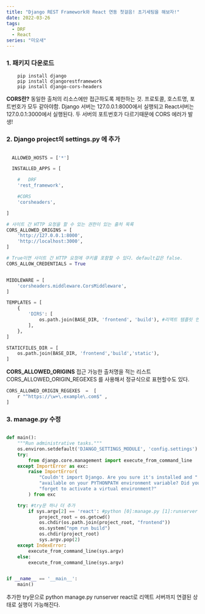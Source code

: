 ```yaml
---
title: "Django REST Framework와 React 연동 첫걸음! 초기세팅을 해보자!"
date: 2022-03-26
tags:
  - DRF
  - React
series: "미오새"
---
```


### 1. 패키지 다운로드

```
    pip install django
    pip install djangorestframework
    pip install django-cors-headers
```

**CORS란?**
동일한 출처의 리소스에만 접근하도록 제한하는 것. 프로토콜, 호스트명, 포트번호가 모두 같아야함.
Django 서버는 127.0.0.1:8000에서 실행되고 React서버는 127.0.0.1:3000에서 실행된다.
두 서버의 포트번호가 다르기때문에 CORS 에러가 발생!

### 2. Django project의 settings.py 에 추가

```python

  ALLOWED_HOSTS = ['*']

  INSTALLED_APPS = [

    #   DRF
    'rest_framework',

    #CORS
    'corsheaders',

]

# 사이트 간 HTTP 요청을 할 수 있는 권한이 있는 출처 목록
CORS_ALLOWED_ORIGINS = [
    'http://127.0.0.1:8000',
    'http://localhost:3000',
]

# True이면 사이트 간 HTTP 요청에 쿠키를 포함할 수 있다. default값은 false.
CORS_ALLOW_CREDENTIALS = True


MIDDLEWARE = [
    'corsheaders.middleware.CorsMiddleware',
]

TEMPLATES = [
    {
        'DIRS': [
            os.path.join(BASE_DIR, 'frontend', 'build'), #리액트 템플릿 연결
        ],
    },
]

STATICFILES_DIR = [
    os.path.join(BASE_DIR, 'frontend','build','static'),
]
```

**CORS_ALLOWED_ORIGINS**
접근 가능한 출처명을 적는 리스트 CORS_ALLOWED_ORIGIN_REGEXES 를 사용해서 정규식으로 표현할수도 있다.

```python
CORS_ALLOWED_ORIGIN_REGEXES  =  [
    r "^https://\w+\.example\.com$" ,
]
```

### 3. manage.py 수정

```python

def main():
    """Run administrative tasks."""
    os.environ.setdefault('DJANGO_SETTINGS_MODULE', 'config.settings')
    try:
        from django.core.management import execute_from_command_line
    except ImportError as exc:
        raise ImportError(
            "Couldn't import Django. Are you sure it's installed and "
            "available on your PYTHONPATH environment variable? Did you "
            "forget to activate a virtual environment?"
        ) from exc

    try: #try문 하나 더 추가
        if sys.argv[2] == 'react': #python [0]:manage.py [1]:runserver [2]:react
            project_root = os.getcwd()
            os.chdir(os.path.join(project_root, "frontend"))
            os.system("npm run build")
            os.chdir(project_root)
            sys.argv.pop(2)
    except IndexError:
        execute_from_command_line(sys.argv)
    else:
        execute_from_command_line(sys.argv)


if __name__ == '__main__':
    main()

```

추가한 try문으로 python manage.py runserver react로 리액트 서버까지 연결된 상태로 실행이 가능해진다.
